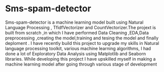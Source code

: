 # Sms-spam-detector
Sms-spam-detector is a machine learning model built using Natural Language Processing , TfidfVectorizer and CountVectorizer.The projext is built from scratch ,in which I have performed Data Cleaning ,EDA,Data preprocessing ,creating the model,training and tesing the model  and finally deploment .
I have recently build this project to upgrade my skills in Natural language processing toolkit, various machine learning algorithms, I had done a lot of Exploratory Data Analysis using Matplotlib and Seaborn libraries. While developing this project I have upskilled myself in making a machine learning model after going through various stage of development
